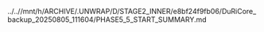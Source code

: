 ../..//mnt/h/ARCHIVE/.UNWRAP/D/STAGE2_INNER/e8bf24f9fb06/DuRiCore_backup_20250805_111604/PHASE5_5_START_SUMMARY.md